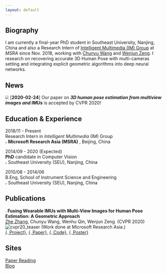 ```yaml
---
layout: default
---
```


## Biography

I am currently a final-year PhD student in Southeast University, Nanjing, China and also a Research Intern of [Intelligent Multimedia (IM) Group](https://www.microsoft.com/en-us/research/group/internet-media/) at *MSRA* since Nov. 2018, working with [Chunyu Wang](https://www.chunyuwang.org/) and [Wenjun Zeng](https://www.microsoft.com/en-us/research/people/wezeng/). 
I research on recovering accurate 3D Human Pose with multi-cameras setting and integrating explicit geometric algorithms into deep neural networks. 


## News

<img src="https://cdn.jsdelivr.net/gh/zhezh/zhezh.github.io@master/src/exclam.png" style="zoom:70%;" /> [**2020-02-24**] Our paper on ***3D human pose estimation from multiview images and IMUs*** is accepted by CVPR 2020!

## Education & Experience
2018/11 - Present  
Research Intern in *Intelligent Multimedia* (IM) Group  
<img src="https://cdn.jsdelivr.net/gh/zhezh/zhezh.github.io@master/src/microsoft_logo.jpg" style="zoom:30%;" /> **Microsoft Research Asia (MSRA)** , Beijing, China  

2014/09 - 2020 (Expected)  
**PhD** candidate in Computer Vision  
<img src="https://cdn.jsdelivr.net/gh/zhezh/zhezh.github.io@master/src/small_seu.jpg" style="zoom:30%;" /> Southeast University (SEU), Nanjing, China  

2010/08 - 2014/06  
B.Eng, School of Instrument Science and Engineering  
<img src="https://cdn.jsdelivr.net/gh/zhezh/zhezh.github.io@master/src/small_seu.jpg" style="zoom:30%;" /> Southeast University (SEU), Nanjing, China  

## Publications

<img src="https://cdn.jsdelivr.net/gh/zhezh/zhezh.github.io@master/src/paper.png" style="zoom:20%;" /> **Fusing Wearable IMUs with Multi-View Images for Human Pose Estimation: A Geometric Approach**  
<u>Zhe Zhang</u>, Chunyu Wang, Wenhu Qin, Wenjun Zeng  (CVPR 2020)  
![cvpr20_teaser](https://cdn.jsdelivr.net/gh/zhezh/zhezh.github.io@master/src/cvpr2020/05755-teaser-banner.png) 
(Work done at Microsoft Research Asia.)  
[{<img src="https://cdn.jsdelivr.net/gh/zhezh/zhezh.github.io@master/src/project.png" style="zoom:20%;" /> Project}](https://www.zhe-zhang.com/cvpr2020),  [{<img src="https://cdn.jsdelivr.net/gh/zhezh/zhezh.github.io@master/src/pdf.png" style="zoom:20%;" /> Paper}](https://arxiv.org/abs/2003.11163),  [{<img src="https://cdn.jsdelivr.net/gh/zhezh/zhezh.github.io@master/src/code.png" style="zoom:20%;" /> Code}](https://aka.ms/imu-human-pose), [{<img src="https://cdn.jsdelivr.net/gh/zhezh/zhezh.github.io@master/src/poster.png" style="zoom:20%;" /> Poster}](https://cdn.jsdelivr.net/gh/zhezh/zhezh.github.io@master/src/cvpr2020/05755-poster.pdf)   






## Sites
[Paper Reading](https://www.zhe-zhang.com/paper-reading/)  
[Blog](https://www.zhe-zhang.com/blog/)  

